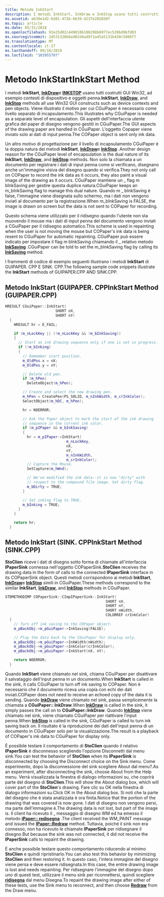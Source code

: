 ```yaml
---
title: Metodo InkStart
description: I metodi InkStart, InkDraw e InkStop usano tutti costrutti GUI Win32, ad esempio contesti di dispositivo e oggetti penna.
ms.assetid: a639e1d2-6d81-472b-b639-d237e202020f
ms.topic: article
ms.date: 05/31/2018
ms.openlocfilehash: 93e25d02c4490106180298b6977ec539bd96fd03
ms.sourcegitcommit: 2d531328b6ed82d4ad971a45a5131b430c5866f7
ms.translationtype: MT
ms.contentlocale: it-IT
ms.lasthandoff: 09/16/2019
ms.locfileid: "103955707"
---
```

# <a name="inkstart-method"></a><span data-ttu-id="4fe18-103">Metodo InkStart</span><span class="sxs-lookup"><span data-stu-id="4fe18-103">InkStart Method</span></span>

<span data-ttu-id="4fe18-104">I metodi **InkStart**, [**InkDraw**](inkdraw-method.md)e [**INKSTOP**](cguipaper-methods.md) usano tutti costrutti GUI Win32, ad esempio contesti di dispositivo e oggetti penna.</span><span class="sxs-lookup"><span data-stu-id="4fe18-104">**InkStart**, [**InkDraw**](inkdraw-method.md), and [**InkStop**](cguipaper-methods.md) methods all use Win32 GUI constructs such as device contexts and pen objects.</span></span> <span data-ttu-id="4fe18-105">Viene illustrato il motivo per cui CGuiPaper è necessario come livello separato di incapsulamento.</span><span class="sxs-lookup"><span data-stu-id="4fe18-105">This illustrates why CGuiPaper is needed as a separate level of encapsulation.</span></span> <span data-ttu-id="4fe18-106">Gli aspetti dell'interfaccia utente grafica del paper di disegno vengono gestiti in CGuiPaper.</span><span class="sxs-lookup"><span data-stu-id="4fe18-106">The GUI aspects of the drawing paper are handled in CGuiPaper.</span></span> <span data-ttu-id="4fe18-107">L'oggetto Copaper viene inviato solo ai dati di input penna.</span><span class="sxs-lookup"><span data-stu-id="4fe18-107">The COPaper object is sent only ink data.</span></span>

<span data-ttu-id="4fe18-108">Un altro motivo di progettazione per il livello di incapsulamento CGuiPaper è la doppia natura dei metodi **InkStart**, [**InkDraw**](inkdraw-method.md)e [**InkStop**](cguipaper-methods.md) .</span><span class="sxs-lookup"><span data-stu-id="4fe18-108">Another design reason for the CGuiPaper level of encapsulation is the dual nature of its **InkStart**, [**InkDraw**](inkdraw-method.md), and [**InkStop**](cguipaper-methods.md) methods.</span></span> <span data-ttu-id="4fe18-109">Non solo la chiamata a un documento per registrare i dati di input penna come si verificano, disegnano anche un'immagine visiva del disegno quando si verifica.</span><span class="sxs-lookup"><span data-stu-id="4fe18-109">They not only call on COPaper to record the ink data as it occurs, they also paint a visual image of the drawing as it occurs.</span></span> <span data-ttu-id="4fe18-110">CGuiPaper mantiene un \_ flag m bInkSaving per gestire questa duplice natura.</span><span class="sxs-lookup"><span data-stu-id="4fe18-110">CGuiPaper keeps an m\_bInkSaving flag to manage this dual nature.</span></span> <span data-ttu-id="4fe18-111">Quando m \_ bInkSaving è false, l'immagine viene disegnata sullo schermo, ma i dati non vengono inviati al documento per la registrazione.</span><span class="sxs-lookup"><span data-stu-id="4fe18-111">When m\_bInkSaving is FALSE, the image is drawn on screen but the data is not sent to COPaper for recording.</span></span>

<span data-ttu-id="4fe18-112">Questo schema viene utilizzato per il ridisegno quando l'utente non sta muovendo il mouse ma i dati di input penna del documento vengono inviati a CGuiPaper per il ridisegno automatico.</span><span class="sxs-lookup"><span data-stu-id="4fe18-112">This scheme is used in repainting when the user is not moving the mouse but COPaper's ink data is being resent to CGuiPaper for automatic repainting.</span></span> <span data-ttu-id="4fe18-113">CGuiPaper può essere indicato per impostare il flag m bInkSaving chiamando il \_ relativo metodo [**InkSaving**](cguipaper-methods.md) .</span><span class="sxs-lookup"><span data-stu-id="4fe18-113">CGuiPaper can be told to set the m\_bInkSaving flag by calling its [**InkSaving**](cguipaper-methods.md) method.</span></span>

<span data-ttu-id="4fe18-114">I frammenti di codice di esempio seguenti illustrano i metodi **InkStart** di GUIPAPER. CPP E SINK. CPP.</span><span class="sxs-lookup"><span data-stu-id="4fe18-114">The following sample code snippets illustrate the **InkStart** methods of GUIPAPER.CPP AND SINK.CPP.</span></span>

## <a name="inkstart-method-guipapercpp"></a><span data-ttu-id="4fe18-115">Metodo InkStart (GUIPAPER. CPP</span><span class="sxs-lookup"><span data-stu-id="4fe18-115">InkStart Method (GUIPAPER.CPP)</span></span>


```C++
HRESULT CGuiPaper::InkStart(
                       SHORT nX,
                       SHORT nY)
  {
    HRESULT hr = E_FAIL;

    if (m_nLockKey || (!m_nLockKey && !m_bInkSaving))
    {
      // Start an ink drawing sequence only if one is not in progress.
      if (!m_bInking)
      {
        // Remember start position.
        m_OldPos.x = nX;
        m_OldPos.y = nY;

        // Delete old pen.
        if (m_hPen)
          DeleteObject(m_hPen);

        // Create and select the new drawing pen.
        m_hPen = CreatePen(PS_SOLID, m_nInkWidth, m_crInkColor);
        SelectObject(m_hDC, m_hPen);

        hr = NOERROR;

        // Ask the Paper object to mark the start of the ink drawing
        // sequence in the current ink color.
        if (m_pIPaper && m_bInkSaving)
        {
          hr = m_pIPaper->InkStart(
                            m_nLockKey,
                            nX,
                            nY,
                            m_nInkWidth,
                            m_crInkColor);
          // Capture the Mouse.
          SetCapture(m_hWnd);

          // We've modified the ink data--it is now "dirty" with
          // respect to the compound file image. Set dirty flag.
          m_bDirty = TRUE;
        }

        // Set inking flag to TRUE.
        m_bInking = TRUE;
      }
    }

    return hr;
  }
```



## <a name="inkstart-method-sinkcpp"></a><span data-ttu-id="4fe18-116">Metodo InkStart (SINK. CPP</span><span class="sxs-lookup"><span data-stu-id="4fe18-116">InkStart Method (SINK.CPP)</span></span>

<span data-ttu-id="4fe18-117">**StoClien** riceve i dati di disegno sotto forma di chiamate all'interfaccia **IPaperSink** connessa nell'oggetto COPaperSink.</span><span class="sxs-lookup"><span data-stu-id="4fe18-117">**StoClien** receives the drawing data in the form of calls to the connected **IPaperSink** interface in its COPaperSink object.</span></span> <span data-ttu-id="4fe18-118">Questi metodi corrispondono ai metodi **InkStart**, [**InkDraw**](inkdraw-method.md)e [**InkStop**](cguipaper-methods.md) simili in CGuiPaper.</span><span class="sxs-lookup"><span data-stu-id="4fe18-118">These methods correspond to the similar **InkStart**, [**InkDraw**](inkdraw-method.md), and [**InkStop**](cguipaper-methods.md) methods in CGuiPaper.</span></span>


```C++
STDMETHODIMP COPaperSink::CImpIPaperSink::InkStart(
                                              SHORT nX,
                                              SHORT nY,
                                              SHORT nWidth,
                                              COLORREF crInkColor)
  {
    // Turn off ink saving to the COPaper object.
    m_pBackObj->m_pGuiPaper->InkSaving(FALSE);

    // Play the data back to the CGuiPaper for display only.
    m_pBackObj->m_pGuiPaper->InkWidth(nWidth);
    m_pBackObj->m_pGuiPaper->InkColor(crInkColor);
    m_pBackObj->m_pGuiPaper->InkStart(nX, nY);

    return NOERROR;
  }
```



<span data-ttu-id="4fe18-119">Quando **InkStart** viene chiamato nel sink, chiama CGuiPaper per disattivare il salvataggio dell'input penna in un documento.</span><span class="sxs-lookup"><span data-stu-id="4fe18-119">When **InkStart** is called in the sink, it calls CGuiPaper to turn off ink saving to COPaper.</span></span> <span data-ttu-id="4fe18-120">Non è necessario che il documento riceva una copia con echi dei dati inviati.</span><span class="sxs-lookup"><span data-stu-id="4fe18-120">COPaper does not need to receive an echoed copy of the data it is sending.</span></span> <span data-ttu-id="4fe18-121">Quando [**InkDraw**](inkdraw-method.md) viene chiamato nel sink, passa semplicemente la chiamata a **CGuiPaper:: InkDraw**.</span><span class="sxs-lookup"><span data-stu-id="4fe18-121">When [**InkDraw**](inkdraw-method.md) is called in the sink, it simply passes the call on to **CGuiPaper::InkDraw**.</span></span> <span data-ttu-id="4fe18-122">Quando [**InkStop**](cguipaper-methods.md) viene chiamato nel sink, viene chiamato CGuiPaper per riattivare l'input penna.</span><span class="sxs-lookup"><span data-stu-id="4fe18-122">When [**InkStop**](cguipaper-methods.md) is called in the sink, CGuiPaper is called to turn ink saving back on.</span></span> <span data-ttu-id="4fe18-123">Il risultato è la riproduzione dei dati dell'input penna di un documento in CGuiPaper solo per la visualizzazione.</span><span class="sxs-lookup"><span data-stu-id="4fe18-123">The result is a playback of COPaper's ink data to CGuiPaper for display only.</span></span>

<span data-ttu-id="4fe18-124">È possibile testare il comportamento di **StoClien** quando il relativo **IPaperSink** è disconnesso scegliendo l'opzione Disconnetti dal menu sink.</span><span class="sxs-lookup"><span data-stu-id="4fe18-124">You can test the behavior of **StoClien** when its **IPaperSink** is disconnected by choosing the Disconnect choice on the Sink menu.</span></span> <span data-ttu-id="4fe18-125">Come esperimento, dopo la disconnessione del sink scegliere About dal menu?.</span><span class="sxs-lookup"><span data-stu-id="4fe18-125">As an experiment, after disconnecting the sink, choose About from the Help menu.</span></span> <span data-ttu-id="4fe18-126">Verrà visualizzata la finestra di dialogo informazioni su, che coprirà parte del disegno di **StoClien**.</span><span class="sxs-lookup"><span data-stu-id="4fe18-126">This will show the About dialog box, which will cover part of the **StoClien**'s drawing.</span></span> <span data-ttu-id="4fe18-127">Fare clic su OK nella finestra di dialogo informazioni su.</span><span class="sxs-lookup"><span data-stu-id="4fe18-127">Click OK in the About dialog box.</span></span> <span data-ttu-id="4fe18-128">Si noti che la parte del disegno che è stata analizzata è ora finita.</span><span class="sxs-lookup"><span data-stu-id="4fe18-128">Notice that the portion of the drawing that was covered is now gone.</span></span> <span data-ttu-id="4fe18-129">I dati di disegno non vengono persi, ma parte dell'immagine è.</span><span class="sxs-lookup"><span data-stu-id="4fe18-129">The drawing data is not lost, but part of the image is.</span></span> <span data-ttu-id="4fe18-130">Il client ha ricevuto il \_ messaggio di disegno WM ed ha emesso il metodo [**iPaper:: redisegna**](ipaper--redraw.md) .</span><span class="sxs-lookup"><span data-stu-id="4fe18-130">The client received the WM\_PAINT message and issued the [**IPaper::Redraw**](ipaper--redraw.md) method.</span></span> <span data-ttu-id="4fe18-131">Tuttavia, poiché il sink non era connesso, non ha ricevuto le chiamate **IPaperSink** per ridisegnare il disegno.</span><span class="sxs-lookup"><span data-stu-id="4fe18-131">But because the sink was not connected, it did not receive the **IPaperSink** calls to repaint the drawing.</span></span>

<span data-ttu-id="4fe18-132">È anche possibile testare questo comportamento riducendo al minimo **StoClien** e quindi ripristinarlo.</span><span class="sxs-lookup"><span data-stu-id="4fe18-132">You can also test this behavior by minimizing **StoClien** and then restoring it.</span></span> <span data-ttu-id="4fe18-133">In questo caso, l'intera immagine del disegno viene persa e deve essere ridisegnata.</span><span class="sxs-lookup"><span data-stu-id="4fe18-133">In this case, the entire drawing image is lost and needs repainting.</span></span> <span data-ttu-id="4fe18-134">Per ridisegnare l'immagine del disegno dopo uno di questi test, utilizzare il menu sink per riconnettersi, quindi scegliere [**ridisegna**](ipaper--redraw.md) dal menu Disegna.</span><span class="sxs-lookup"><span data-stu-id="4fe18-134">To repaint the drawing image after either of these tests, use the Sink menu to reconnect, and then choose [**Redraw**](ipaper--redraw.md) from the Draw menu.</span></span>

 

 




